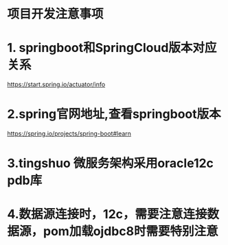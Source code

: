 # 项目开发注意事项
# 1. springboot和SpringCloud版本对应关系
https://start.spring.io/actuator/info
# 2.spring官网地址,查看springboot版本
https://spring.io/projects/spring-boot#learn
# 3.tingshuo 微服务架构采用oracle12c pdb库
# 4.数据源连接时，12c，需要注意连接数据源，pom加载ojdbc8时需要特别注意